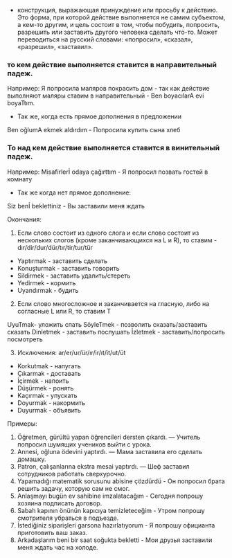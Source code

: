 - конструкция, выражающая принуждение или просьбу к действию. Это форма, при которой действие выполняется не самим
  субъектом, а кем-то другим, и цель состоит в том, чтобы побудить, попросить, разрешить или заставить другого человека
  сделать что-то. Может переводиться на русский словами: «попросил», «сказал», «разрешил», «заставил».

### то кем действие выполняется ставится в **направительный** падеж.

Например: Я попросила маляров покрасить дом - так как действие выполняют маляры ставим в направительный - Ben boyacılarA
evi boyaTtım.

- Так же, когда есть прямое дополнения в предложении

Ben oğlumA ekmek aldırdım - Попросила купить сына хлеб

### То над кем действие выполняется ставится в винительный падеж.

Например: Misafirlerİ odaya çağırttım - Я попросил позвать гостей в комнату

- Так же когда нет прямое дополнение:

Siz benİ beklettiniz - Вы заставили меня ждать

Окончания:

1. Если слово состоит из одного слога и если слово состоит из нескольких слогов (кроме заканчивающихся на L и R), то
   ставим - dır/dir/dur/dür/tır/tir/tur/tür

- Yaptırmak - заставить сделать
- Konuşturmak - заставить говорить
- Sildirmek - заставить удалить/стереть
- Yedirmek - кормить
- Uyandırmak - будить

2. Если слово многосложное и заканчивается на гласную, либо на согласные L или R, то ставим T

UyuTmak- уложить спать
SöyleTmek - позволить сказать/заставить сказать
Dinletmek - заставить послушать
İzletmek - заставить/попросить посмотреть

3. Исключения: ar/er/ur/ür/ır/ir/ıt/it/ut/üt

- Korkutmak - напугать
- Çıkarmak - доставать
- İçirmek - напоить
- Düşürmek - ронять
- Kaçırmak - упускать
- Doyurmak - накормить
- Duyurmak - объявить

Примеры:

1. Öğretmen, gürültü yapan öğrencileri dersten çıkardı. — Учитель попросил шумящих учеников выйти с урока.
2. Annesi, oğluna ödevini yaptırdı. — Мама заставила его сделать домашку.
3. Patron, çalışanlarına ekstra mesai yaptırdı. — Шеф заставил сотрудников работать сверхурочно.
4. Yapamadığı matematik sorusunu abisine çözdürdü - Он попросил брата решить задачу, которую сам не смог.
5. Anlaşmayı bugün ev sahibine imzalatacağım - Сегодня попрошу хозяина подписать договор.
6. Sabah kapının önünün kapıcıya temizleteceğim - Утром попрошу смотрителя убраться в подъезде.
7. İstediğiniz siparişleri garsona hazırlatıyorum - Я попрошу официанта приготовить ваш заказ.
8. Arkadaşlarım beni bir saat soğukta bekletti - Мои друзья заставили меня ждать час на холоде. 
